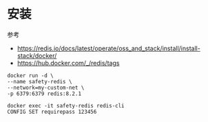 # 安装
参考
- https://redis.io/docs/latest/operate/oss_and_stack/install/install-stack/docker/
- https://hub.docker.com/_/redis/tags

```shell
docker run -d \
--name safety-redis \
--network=my-custom-net \
-p 6379:6379 redis:8.2.1

docker exec -it safety-redis redis-cli
CONFIG SET requirepass 123456
```